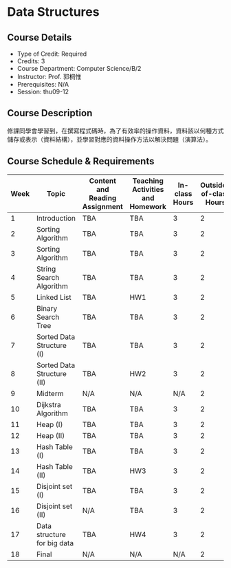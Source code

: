 # Data Structures

## Course Details
- Type of Credit: Required
- Credits: 3
- Course Department: Computer Science/B/2
- Instructor: Prof. 郭桐惟
- Prerequisites: N/A
- Session: thu09-12

## Course Description
修課同學會學習到，在撰寫程式碼時，為了有效率的操作資料，資料該以何種方式儲存或表示（資料結構），並學習對應的資料操作方法以解決問題（演算法）。

## Course Schedule & Requirements
| Week | Topic                      | Content and Reading Assignment | Teaching Activities and Homework | In-class Hours | Outside-of-class Hours |
|------|----------------------------|--------------------------------|----------------------------------|----------------|------------------------|
| 1    | Introduction               | TBA                            | TBA                              | 3              | 2                      |
| 2    | Sorting Algorithm          | TBA                            | TBA                              | 3              | 2                      |
| 3    | Sorting Algorithm          | TBA                            | TBA                              | 3              | 2                      |
| 4    | String Search Algorithm    | TBA                            | TBA                              | 3              | 2                      |
| 5    | Linked List                | TBA                            | HW1                              | 3              | 2                      |
| 6    | Binary Search Tree         | TBA                            | TBA                              | 3              | 2                      |
| 7    | Sorted Data Structure (I)  | TBA                            | TBA                              | 3              | 2                      |
| 8    | Sorted Data Structure (II) | TBA                            | HW2                              | 3              | 2                      |
| 9    | Midterm                    | N/A                            | N/A                              | N/A            | 2                      |
| 10   | Dijkstra Algorithm         | TBA                            | TBA                              | 3              | 2                      |
| 11   | Heap (I)                   | TBA                            | TBA                              | 3              | 2                      |
| 12   | Heap (II)                  | TBA                            | TBA                              | 3              | 2                      |
| 13   | Hash Table (I)             | TBA                            | TBA                              | 3              | 2                      |
| 14   | Hash Table (II)            | TBA                            | HW3                              | 3              | 2                      |
| 15   | Disjoint set (I)           | TBA                            | TBA                              | 3              | 2                      |
| 16   | Disjoint set (II)          | N/A                            | TBA                              | 3              | 2                      |
| 17   | Data structure for big data| TBA                            | HW4                              | 3              | 2                      |
| 18   | Final                      | N/A                            | N/A                              | N/A            | 2                      |